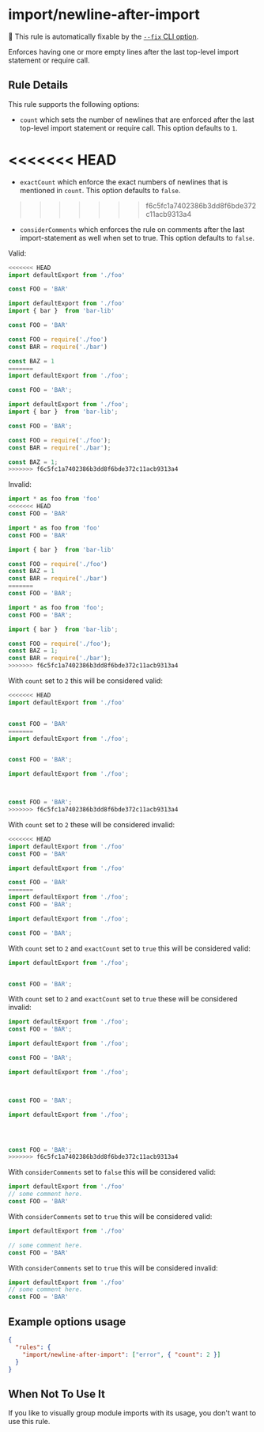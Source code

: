 # import/newline-after-import

🔧 This rule is automatically fixable by the [`--fix` CLI option](https://eslint.org/docs/latest/user-guide/command-line-interface#--fix).

<!-- end auto-generated rule header -->

Enforces having one or more empty lines after the last top-level import statement or require call.

## Rule Details

This rule supports the following options:

 - `count` which sets the number of newlines that are enforced after the last top-level import statement or require call. This option defaults to `1`.

<<<<<<< HEAD
=======
 - `exactCount` which enforce the exact numbers of newlines that is mentioned in `count`. This option defaults to `false`.

>>>>>>> f6c5fc1a7402386b3dd8f6bde372c11acb9313a4
 - `considerComments` which enforces the rule on comments after the last import-statement as well when set to true. This option defaults to `false`.

Valid:

```js
<<<<<<< HEAD
import defaultExport from './foo'

const FOO = 'BAR'
```

```js
import defaultExport from './foo'
import { bar }  from 'bar-lib'

const FOO = 'BAR'
```

```js
const FOO = require('./foo')
const BAR = require('./bar')

const BAZ = 1
=======
import defaultExport from './foo';

const FOO = 'BAR';
```

```js
import defaultExport from './foo';
import { bar }  from 'bar-lib';

const FOO = 'BAR';
```

```js
const FOO = require('./foo');
const BAR = require('./bar');

const BAZ = 1;
>>>>>>> f6c5fc1a7402386b3dd8f6bde372c11acb9313a4
```

Invalid:

```js
import * as foo from 'foo'
<<<<<<< HEAD
const FOO = 'BAR'
```

```js
import * as foo from 'foo'
const FOO = 'BAR'

import { bar }  from 'bar-lib'
```

```js
const FOO = require('./foo')
const BAZ = 1
const BAR = require('./bar')
=======
const FOO = 'BAR';
```

```js
import * as foo from 'foo';
const FOO = 'BAR';

import { bar }  from 'bar-lib';
```

```js
const FOO = require('./foo');
const BAZ = 1;
const BAR = require('./bar');
>>>>>>> f6c5fc1a7402386b3dd8f6bde372c11acb9313a4
```

With `count` set to `2` this will be considered valid:

```js
<<<<<<< HEAD
import defaultExport from './foo'


const FOO = 'BAR'
=======
import defaultExport from './foo';


const FOO = 'BAR';
```

```js
import defaultExport from './foo';



const FOO = 'BAR';
>>>>>>> f6c5fc1a7402386b3dd8f6bde372c11acb9313a4
```

With `count` set to `2` these will be considered invalid:

```js
<<<<<<< HEAD
import defaultExport from './foo'
const FOO = 'BAR'
```

```js
import defaultExport from './foo'

const FOO = 'BAR'
=======
import defaultExport from './foo';
const FOO = 'BAR';
```

```js
import defaultExport from './foo';

const FOO = 'BAR';
```

With `count` set to `2` and `exactCount` set to `true` this will be considered valid:

```js
import defaultExport from './foo';


const FOO = 'BAR';
```

With `count` set to `2` and `exactCount` set to `true` these will be considered invalid:

```js
import defaultExport from './foo';
const FOO = 'BAR';
```

```js
import defaultExport from './foo';

const FOO = 'BAR';
```

```js
import defaultExport from './foo';



const FOO = 'BAR';
```

```js
import defaultExport from './foo';




const FOO = 'BAR';
>>>>>>> f6c5fc1a7402386b3dd8f6bde372c11acb9313a4
```

With `considerComments` set to `false` this will be considered valid:

```js
import defaultExport from './foo'
// some comment here.
const FOO = 'BAR'
```

With `considerComments` set to `true` this will be considered valid:

```js
import defaultExport from './foo'

// some comment here.
const FOO = 'BAR'
```

With `considerComments` set to `true` this will be considered invalid:

```js
import defaultExport from './foo'
// some comment here.
const FOO = 'BAR'
```

## Example options usage

```json
{
  "rules": {
    "import/newline-after-import": ["error", { "count": 2 }]
  }
}
```

## When Not To Use It

If you like to visually group module imports with its usage, you don't want to use this rule.

